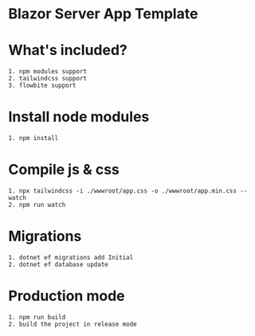 # Blazor Server App Template

# What's included?
```
1. npm modules support
2. tailwindcss support
3. flowbite support
```

# Install node modules
```
1. npm install
```

# Compile js & css
```
1. npx tailwindcss -i ./wwwroot/app.css -o ./wwwroot/app.min.css --watch
2. npm run watch
```

# Migrations
```
1. dotnet ef migrations add Initial
2. dotnet ef database update
``` 

# Production mode
```
1. npm run build
2. build the project in release mode
```